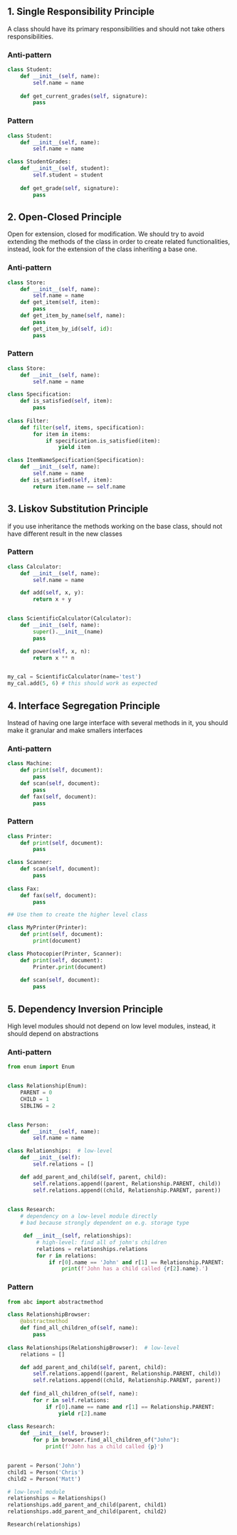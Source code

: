## 1. Single Responsibility Principle

A class should have its primary responsibilities and should not take others responsibilities.

### Anti-pattern
```python
class Student:
    def __init__(self, name):
        self.name = name
    
    def get_current_grades(self, signature): 
        pass
```

### Pattern

```python
class Student:
    def __init__(self, name):
        self.name = name

class StudentGrades:
    def __init__(self, student):
        self.student = student
    
    def get_grade(self, signature): 
        pass
```

## 2. Open-Closed Principle

Open for extension, closed for modification.
We should try to avoid extending the methods of the class in order to create related functionalities, instead, look for the extension of the class inheriting a base one.

### Anti-pattern
```python
class Store:
    def __init__(self, name):
        self.name = name
    def get_item(self, item):
        pass
    def get_item_by_name(self, name):
        pass
    def get_item_by_id(self, id):
        pass
```

### Pattern
```python
class Store:
    def __init__(self, name):
        self.name = name

class Specification:
    def is_satisfied(self, item):
        pass
    
class Filter:
    def filter(self, items, specification):
        for item in items:
            if specification.is_satisfied(item):
                yield item

class ItemNameSpecification(Specification):
    def __init__(self, name):
        self.name = name
    def is_satisfied(self, item):
        return item.name == self.name

```

## 3. Liskov Substitution Principle

if you use inheritance the methods working on the base class, should not have different result in the new classes

### Pattern
```python
class Calculator:
    def __init__(self, name):
        self.name = name

    def add(self, x, y):
        return x + y


class ScientificCalculator(Calculator):
    def __init__(self, name):
        super().__init__(name)
        pass

    def power(self, x, n):
        return x ** n


my_cal = ScientificCalculator(name='test')
my_cal.add(5, 6) # this should work as expected
```

## 4. Interface Segregation Principle

Instead of having one large interface with several methods in it, you should make it granular and make smallers interfaces

### Anti-pattern
```python
class Machine:
    def print(self, document):
        pass
    def scan(self, document):
        pass
    def fax(self, document):
        pass
```

### Pattern
```python
class Printer:
    def print(self, document):
        pass

class Scanner:
    def scan(self, document):
        pass
    
class Fax:
    def fax(self, document):
        pass

## Use them to create the higher level class

class MyPrinter(Printer):
    def print(self, document):
        print(document)

class Photocopier(Printer, Scanner):
    def print(self, document):
        Printer.print(document)
    
    def scan(self, document):
        pass
```

## 5. Dependency Inversion Principle

High level modules should not depend on low level modules, instead, it should depend on abstractions

### Anti-pattern
```python
from enum import Enum


class Relationship(Enum):
    PARENT = 0
    CHILD = 1
    SIBLING = 2


class Person:
    def __init__(self, name):
        self.name = name

class Relationships:  # low-level
    def __init__(self):
        self.relations = []

    def add_parent_and_child(self, parent, child):
        self.relations.append((parent, Relationship.PARENT, child))
        self.relations.append((child, Relationship.PARENT, parent))
            

class Research:
    # dependency on a low-level module directly
    # bad because strongly dependent on e.g. storage type

     def __init__(self, relationships):
         # high-level: find all of john's children
         relations = relationships.relations
         for r in relations:
             if r[0].name == 'John' and r[1] == Relationship.PARENT:
                 print(f'John has a child called {r[2].name}.')

```

### Pattern
```python
from abc import abstractmethod

class RelationshipBrowser:
    @abstractmethod
    def find_all_children_of(self, name): 
        pass
    
class Relationships(RelationshipBrowser):  # low-level
    relations = []

    def add_parent_and_child(self, parent, child):
        self.relations.append((parent, Relationship.PARENT, child))
        self.relations.append((child, Relationship.PARENT, parent))
            
    def find_all_children_of(self, name):
        for r in self.relations:
            if r[0].name == name and r[1] == Relationship.PARENT:
                yield r[2].name    
    
class Research:
    def __init__(self, browser):
        for p in browser.find_all_children_of("John"):
            print(f'John has a child called {p}')


parent = Person('John')
child1 = Person('Chris')
child2 = Person('Matt')

# low-level module
relationships = Relationships()
relationships.add_parent_and_child(parent, child1)
relationships.add_parent_and_child(parent, child2)

Research(relationships)
```